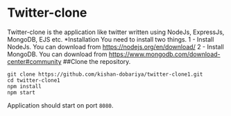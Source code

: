 # Twitter-clone
Twitter-clone is the application like twitter written using NodeJs, ExpressJs, MongoDB, EJS etc. 
*Installation
You need to install two things.
1 - Install NodeJs. You can download from https://nodejs.org/en/download/
2 - Install MongoDB. You can download from https://www.mongodb.com/download-center#community
##Clone the repository.
```
git clone https://github.com/kishan-dobariya/twitter-clone1.git
cd twitter-clone1
npm install
npm start
```
Application should start on port `8080`.
